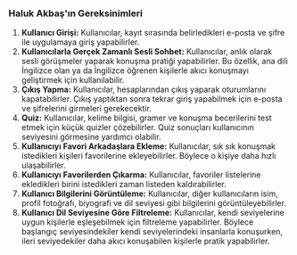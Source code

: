 ### Haluk Akbaş'ın Gereksinimleri

1.	**Kullanıcı Girişi:**
	Kullanıcılar, kayıt sırasında belirledikleri e-posta ve şifre ile uygulamaya giriş yapabilirler.
2.  **Kullanıcılarla Gerçek Zamanlı Sesli Sohbet:**
  Kullanıcılar, anlık olarak sesli görüşmeler yaparak konuşma pratiği yapabilirler. Bu özellik, ana dili İngilizce olan ya da İngilizce öğrenen kişilerle akıcı konuşmayı geliştirmek için kullanılabilir.
3.	**Çıkış Yapma:**
	Kullanıcılar, hesaplarından çıkış yaparak oturumlarını kapatabilirler. Çıkış yaptıktan sonra tekrar giriş yapabilmek için e-posta ve şifrelerini girmeleri gerekecektir.
4.	**Quiz:**
	 Kullanıcılar, kelime bilgisi, gramer ve konuşma becerilerini test etmek için küçük quizler çözebilirler. Quiz sonuçları kullanıcının seviyesini görmesine yardımcı olabilir.
5.	**Kullanıcıyı Favori Arkadaşlara Ekleme:**
	Kullanıcılar, sık sık konuşmak istedikleri kişileri favorilerine ekleyebilirler. Böylece o kişiye daha hızlı ulaşabilirler.
6.	**Kullanıcıyı Favorilerden Çıkarma:**
	Kullanıcılar, favoriler listelerine ekledikleri birini istedikleri zaman listeden kaldırabilirler.
7.	**Kullanıcı Bilgilerini Görüntüleme:**
 Kullanıcılar, diğer kullanıcıların isim, profil fotoğrafı, biyografi ve dil seviyesi gibi bilgilerini görüntüleyebilirler.
8.	**Kullanıcı Dil Seviyesine Göre Filtreleme:**
  Kullanıcılar, kendi seviyelerine uygun kişilerle eşleşebilmek için filtreleme yapabilirler. Böylece başlangıç seviyesindekiler kendi seviyelerindeki insanlarla konuşurken, ileri seviyedekiler daha akıcı konuşabilen kişilerle pratik yapabilirler.
